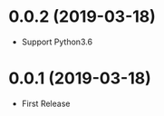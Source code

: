 0.0.2 (2019-03-18)
==================

* Support Python3.6

0.0.1 (2019-03-18)
==================

* First Release
